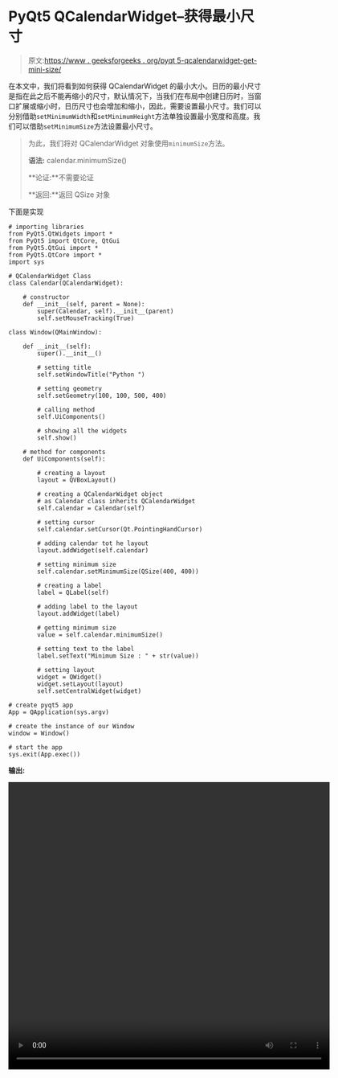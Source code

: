 # PyQt5 QCalendarWidget–获得最小尺寸

> 原文:[https://www . geeksforgeeks . org/pyqt 5-qcalendarwidget-get-mini-size/](https://www.geeksforgeeks.org/pyqt5-qcalendarwidget-getting-minimum-size/)

在本文中，我们将看到如何获得 QCalendarWidget 的最小大小。日历的最小尺寸是指在此之后不能再缩小的尺寸，默认情况下，当我们在布局中创建日历时，当窗口扩展或缩小时，日历尺寸也会增加和缩小，因此，需要设置最小尺寸。我们可以分别借助`setMinimumWidth`和`setMinimumHeight`方法单独设置最小宽度和高度。我们可以借助`setMinimumSize`方法设置最小尺寸。

> 为此，我们将对 QCalendarWidget 对象使用`minimumSize`方法。
> 
> **语法:** calendar.minimumSize()
> 
> **论证:**不需要论证
> 
> **返回:**返回 QSize 对象

下面是实现

```
# importing libraries
from PyQt5.QtWidgets import * 
from PyQt5 import QtCore, QtGui
from PyQt5.QtGui import * 
from PyQt5.QtCore import * 
import sys

# QCalendarWidget Class
class Calendar(QCalendarWidget):

    # constructor
    def __init__(self, parent = None):
        super(Calendar, self).__init__(parent)
        self.setMouseTracking(True)

class Window(QMainWindow):

    def __init__(self):
        super().__init__()

        # setting title
        self.setWindowTitle("Python ")

        # setting geometry
        self.setGeometry(100, 100, 500, 400)

        # calling method
        self.UiComponents()

        # showing all the widgets
        self.show()

    # method for components
    def UiComponents(self):

        # creating a layout
        layout = QVBoxLayout()

        # creating a QCalendarWidget object
        # as Calendar class inherits QCalendarWidget
        self.calendar = Calendar(self)

        # setting cursor
        self.calendar.setCursor(Qt.PointingHandCursor)

        # adding calendar tot he layout
        layout.addWidget(self.calendar)

        # setting minimum size
        self.calendar.setMinimumSize(QSize(400, 400))

        # creating a label
        label = QLabel(self)

        # adding label to the layout
        layout.addWidget(label)

        # getting minimum size
        value = self.calendar.minimumSize()

        # setting text to the label
        label.setText("Minimum Size : " + str(value))

        # setting layout
        widget = QWidget()
        widget.setLayout(layout)
        self.setCentralWidget(widget)

# create pyqt5 app
App = QApplication(sys.argv)

# create the instance of our Window
window = Window()

# start the app
sys.exit(App.exec())
```

**输出:**

<video class="wp-video-shortcode" id="video-432418-1" width="640" height="572" preload="metadata" controls=""><source type="video/mp4" src="https://media.geeksforgeeks.org/wp-content/uploads/20200614023917/Python-2020-06-14-02-38-43.mp4?_=1">[https://media.geeksforgeeks.org/wp-content/uploads/20200614023917/Python-2020-06-14-02-38-43.mp4](https://media.geeksforgeeks.org/wp-content/uploads/20200614023917/Python-2020-06-14-02-38-43.mp4)</video>
